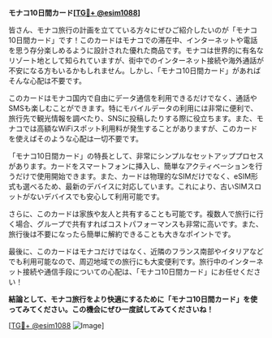 **モナコ10日間カード[[TG💪+ @esim1088](https://t.me/s/esim1088)]**

皆さん、モナコ旅行の計画を立てている方々にぜひご紹介したいのが「モナコ10日間カード」です！このカードはモナコでの滞在中、インターネットや電話を思う存分楽しめるように設計された優れた商品です。モナコは世界的に有名なリゾート地として知られていますが、街中でのインターネット接続や海外通話が不安になる方もいるかもしれません。しかし、「モナコ10日間カード」があればそんな心配は不要です。

このカードはモナコ国内で自由にデータ通信を利用できるだけでなく、通話やSMSも楽しむことができます。特にモバイルデータの利用には非常に便利で、旅行先で観光情報を調べたり、SNSに投稿したりする際に役立ちます。また、モナコでは高額なWiFiスポット利用料が発生することがありますが、このカードを使えばそのような心配は一切不要です。

「モナコ10日間カード」の特長として、非常にシンプルなセットアッププロセスがあります。カードをスマートフォンに挿入し、簡単なアクティベーションを行うだけで使用開始できます。また、カードは物理的なSIMだけでなく、eSIM形式も選べるため、最新のデバイスに対応しています。これにより、古いSIMスロットがないデバイスでも安心して利用可能です。

さらに、このカードは家族や友人と共有することも可能です。複数人で旅行に行く場合、グループで共有すればコストパフォーマンスも非常に高いです。また、旅行後は不要になったら簡単に解約できることも大きなポイントです。

最後に、このカードはモナコだけではなく、近隣のフランス南部やイタリアなどでも利用可能なので、周辺地域での旅行にも大変便利です。旅行中のインターネット接続や通信手段についての心配は、「モナコ10日間カード」にお任せください！

**結論として、モナコ旅行をより快適にするために「モナコ10日間カード」を使ってみてください。この機会にぜひ一度試してみてくださいね！**

[[TG💪+ @esim1088](https://t.me/s/esim1088) ![Image](https://i.postimg.cc/Y0z9fWf4/image.png)]